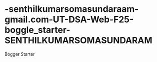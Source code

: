 # -senthilkumarsomasundaraam-gmail.com-UT-DSA-Web-F25-boggle_starter-SENTHILKUMARSOMASUNDARAM
Bogger Starter
